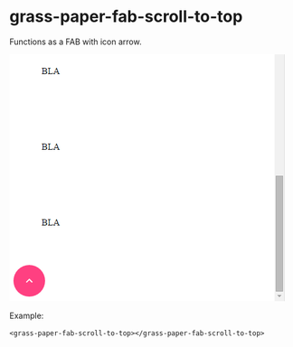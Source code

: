 grass-paper-fab-scroll-to-top
================

Functions as a FAB with icon arrow.

![alt tag](img/screenshot.png)

Example:

    <grass-paper-fab-scroll-to-top></grass-paper-fab-scroll-to-top>
